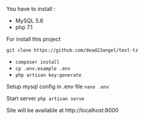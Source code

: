 You have to install :
* MySQL 5.6
* php 7.1

For install this project

`git clone https://github.com/dead23angel/test-tz`

* `composer install`
* `cp .env.example .env`
* `php artisan key:generate`

Setup mysql config in .env file
`nano .env`
 
Start server
`php artisan serve`


Site will be available at http://localhost:8000